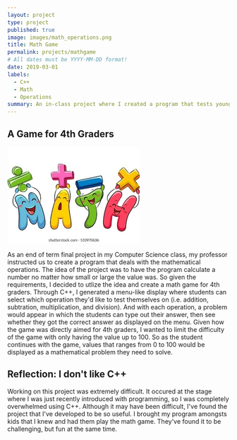 ```yaml
---
layout: project
type: project
published: true 
image: images/math_operations.png
title: Math Game
permalink: projects/mathgame
# All dates must be YYYY-MM-DD format!
date: 2019-03-01
labels:
  - C++
  - Math
  - Operations
summary: An in-class project where I created a program that tests young children's math abilities.
---
```

## A Game for 4th Graders

<img class="ui medium left floated rounded image" src="../images/math.jpg">

As an end of term final project in my Computer Science class, my professor instructed us to create a program that deals with the mathematical operations. The idea of the project was to have the program calculate a number no matter how small or large the value was. So given the requirements, I decided to utlize the idea and create a math game for 4th graders. Through C++, I generated a menu-like display where students can select which operation they'd like to test themselves on (i.e. addition, subtration, multiplication, and division). And with each operation, a problem would appear in which the students can type out their answer, then see whether they got the correct answer as displayed on the menu. Given how the game was directly aimed for 4th graders, I wanted to limit the difficulty of the game with only having the value up to 100. So as the student continues with the game, values that ranges from 0 to 100 would be displayed as a mathematical problem they need to solve.      

## Reflection: I don't like C++
Working on this project was extremely difficult. It occured at the stage where I was just recently introduced with programming, so I was completely overwhelmed using C++. Although it may have been difficult, I've found the project that I've developed to be so useful. I brought my program amongsts kids that I knew and had them play the math game. They've found it to be challenging, but fun at the same time. 




